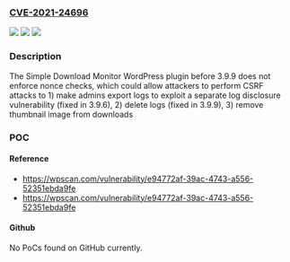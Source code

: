 ### [CVE-2021-24696](https://cve.mitre.org/cgi-bin/cvename.cgi?name=CVE-2021-24696)
![](https://img.shields.io/static/v1?label=Product&message=Simple%20Download%20Monitor&color=blue)
![](https://img.shields.io/static/v1?label=Version&message=3.9.9%3C%203.9.9%20&color=brighgreen)
![](https://img.shields.io/static/v1?label=Vulnerability&message=CWE-352%20Cross-Site%20Request%20Forgery%20(CSRF)&color=brighgreen)

### Description

The Simple Download Monitor WordPress plugin before 3.9.9 does not enforce nonce checks, which could allow attackers to perform CSRF attacks to 1) make admins export logs to exploit a separate log disclosure vulnerability (fixed in 3.9.6), 2) delete logs (fixed in 3.9.9), 3) remove thumbnail image from downloads

### POC

#### Reference
- https://wpscan.com/vulnerability/e94772af-39ac-4743-a556-52351ebda9fe
- https://wpscan.com/vulnerability/e94772af-39ac-4743-a556-52351ebda9fe

#### Github
No PoCs found on GitHub currently.

